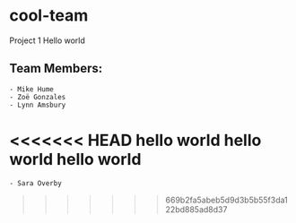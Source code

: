 # cool-team
Project 1
Hello world

## Team Members:
    - Mike Hume
    - Zoë Gonzales
    - Lynn Amsbury
<<<<<<< HEAD
hello world
hello world
hello world
=======
    - Sara Overby
>>>>>>> 669b2fa5abeb5d9d3b5b55f3da122bd885ad8d37
